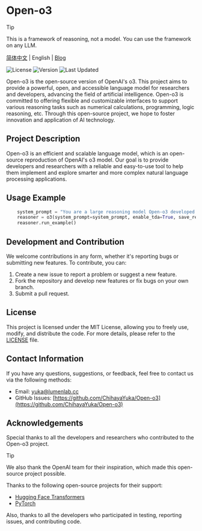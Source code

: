 # Open-o3

> [!TIP]
> This is a framework of reasoning, not a model. You can use the framework on any LLM.

[简体中文](README_zh.md) | English | [Blog](https://yuka.living/2025/02/26/open-o3-a-framework-for-exponentially-improving-llm-accuracy-through-systematic-resampling/)

![License](https://img.shields.io/badge/License-MIT-green.svg) ![Version](https://img.shields.io/badge/Version-0.1.0-blue) ![Last Updated](https://img.shields.io/badge/Last%20Updated-2025/2/21-orange)

Open-o3 is the open-source version of OpenAI's o3. This project aims to provide a powerful, open, and accessible language model for researchers and developers, advancing the field of artificial intelligence. Open-o3 is committed to offering flexible and customizable interfaces to support various reasoning tasks such as numerical calculations, programming, logic reasoning, etc. Through this open-source project, we hope to foster innovation and application of AI technology.

## Project Description

Open-o3 is an efficient and scalable language model, which is an open-source reproduction of OpenAI's o3 model. Our goal is to provide developers and researchers with a reliable and easy-to-use tool to help them implement and explore smarter and more complex natural language processing applications.

## Usage Example

```python
    system_prompt = "You are a large reasoning model Open-o3 developed by Lumen Intelligence."
    reasoner = o3(system_prompt=system_prompt, enable_tda=True, save_results=True)   
    reasoner.run_example()
```

## Development and Contribution

We welcome contributions in any form, whether it's reporting bugs or submitting new features. To contribute, you can:

1. Create a new issue to report a problem or suggest a new feature.
2. Fork the repository and develop new features or fix bugs on your own branch.
3. Submit a pull request.

## License

This project is licensed under the MIT License, allowing you to freely use, modify, and distribute the code. For more details, please refer to the [LICENSE](LICENSE) file.

## Contact Information

If you have any questions, suggestions, or feedback, feel free to contact us via the following methods:

- Email: [yuka@lumenlab.cc](mailto:yuka@lumenlab.cc)
- GitHub Issues: [https://github.com/ChihayaYuka/Open-o3](https://github.com/ChihayaYuka/Open-o3)

## Acknowledgements

Special thanks to all the developers and researchers who contributed to the Open-o3 project.

> [!TIP]
> We also thank the OpenAI team for their inspiration, which made this open-source
> project possible.

Thanks to the following open-source projects for their support:

- [Hugging Face Transformers](https://huggingface.co/transformers/)
- [PyTorch](https://pytorch.org/)

Also, thanks to all the developers who participated in testing, reporting issues, and contributing code.

